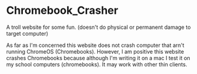 # Chromebook_Crasher
A troll website for some fun. (doesn't do physical or permanent damage to target computer)

As far as I'm concerned this website does not crash computer that arn't running ChromeOS (Chromebooks). However, I am positive this website crashes Chromebooks because although I'm writing it on a mac I test it on my school computers (chromebooks). It may work with other thin clients.
